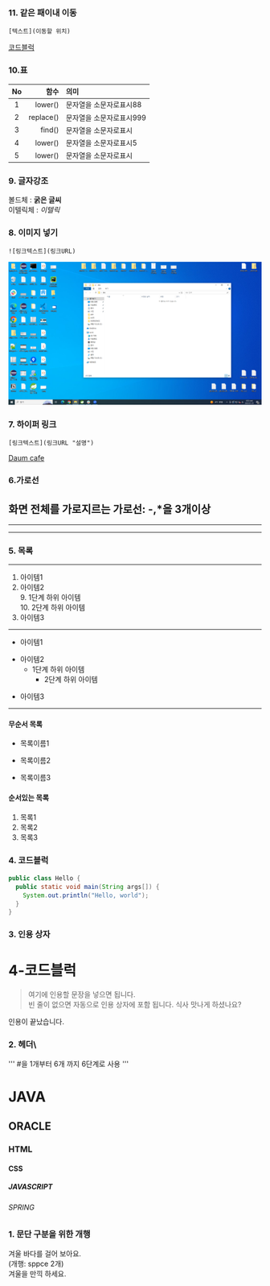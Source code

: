 ### 11. 같은 패이내 이동
```
[텍스트](이동할 위치)
```
[코드블럭](#4-코드블럭)

### 10.표
| No | 함수 | 의미 |
|:----:|------:|:------|
|1|lower()|문자열을 소문자로표시88|
|2|replace()|문자열을 소문자로표시999|
|3|find()|문자열을 소문자로표시|
|4|lower()|문자열을 소문자로표시5|
|5|lower()|문자열을 소문자로표시|

### 9. 글자강조
볼드체 : **굵은 글씨**  
이텔릭체 : *이텔릭*

### 8. 이미지 넣기
```
![링크텍스트](링크URL)
```

![window 이미지](https://github.com/jinuPark/markdown/blob/main/doc/win.png)
### 7. 하이퍼 링크
```
[링크텍스트](링크URL "설명")
```
[Daum cafe](https://www.daum.net/pcwk "수업자료 cafe")

### 6.가로선
화면 전체를 가로지르는 가로선: -,*을 3개이상
---
***
----

### 5. 목록
---
1. 아이템1
2. 아이템2  
   9. 1단계 하위 아이템  
     10. 2단계 하위 아이템
9. 아이템3 
---
- 아이템1
+ 아이템2
  - 1단계 하위 아이템
    * 2단계 하위 아이템
* 아이템3
---
#### 무순서 목록
* 목록이름1
- 목록이름2
+ 목록이름3

#### 순서있는 목록
1. 목록1
1. 목록2
1. 목록3



### 4. 코드블럭
```java
public class Hello {
  public static void main(String args[]) {
    System.out.println("Hello, world");
  }
}

```

### 3. 인용 상자
# 4-코드블럭  
>여기에 인용할 문장을 넣으면 됩니다.  
>빈 줄이 없으면 자동으로 인용 상자에 포함 됩니다.
식사 맛나게 하셨나요?

인용이 끝났습니다.


### 2. 헤더\
''' #을 1개부터 6개 까지 6단계로 사용 '''
# JAVA
## ORACLE
### HTML
#### CSS
##### JAVASCRIPT
###### SPRING




### 1. 문단 구분을 위한 개행
겨울 바다를 걸어 보아요.  
(개행: sppce 2개)  
겨울을 만끽 하세요.
